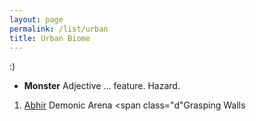 ```yaml
---
layout: page
permalink: /list/urban
title: Urban Biome
---
```


:)

- <span class="a">**Monster**</span> <span class="b">Adjective ... </span> <span class="c">feature.</span>  <span class="d">Hazard</span>.

1. <span class="a">[Abhir](/monsters/abhir)</span> <span class="b">Demonic</span>  <span class="c">Arena</span> <span class="d"Grasping Walls</span>
